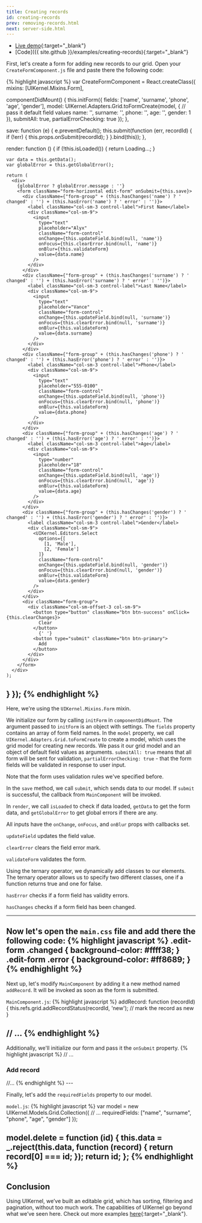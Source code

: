 ```yaml
---
title: Creating records
id: creating-records
prev: removing-records.html
next: server-side.html
---
```


* [Live demo](/examples/creating-records/){:target="_blank"}
* [Code]({{ site.github }}/examples/creating-records){:target="_blank"}

First, let's create a form for adding new records to our grid. Open your `CreateFormComponent.js` file and paste there the following code:

{% highlight javascript %}
var CreateFormComponent = React.createClass({
  mixins: [UIKernel.Mixins.Form],

  componentDidMount() {
    this.initForm({
      fields: ['name', 'surname', 'phone', 'age', 'gender'],
      model: UIKernel.Adapters.Grid.toFormCreate(model, { // pass it default field values
        name: '',
        surname: '',
        phone: '',
        age: '',
        gender: 1
      }),
      submitAll: true,
      partialErrorChecking: true
    });
  },

  save: function (e) {
    e.preventDefault();
    this.submit(function (err, recordId) {
      if (!err) {
        this.props.onSubmit(recordId);
      }
    }.bind(this));
  },

  render: function () {
    if (!this.isLoaded()) {
      return <span>Loading...</span>;
    }

    var data = this.getData();
    var globalError = this.getGlobalError();

    return (
      <div>
        {globalError ? globalError.message : ''}
        <form className="form-horizontal edit-form" onSubmit={this.save}>
          <div className={"form-group" + (this.hasChanges('name') ? ' changed' : '') + (this.hasError('name') ? ' error' : '')}>
            <label className="col-sm-3 control-label">First Name</label>
            <div className="col-sm-9">
              <input
                type="text"
                placeholder="Alyx"
                className="form-control"
                onChange={this.updateField.bind(null, 'name')}
                onFocus={this.clearError.bind(null, 'name')}
                onBlur={this.validateForm}
                value={data.name}
              />
            </div>
          </div>
          <div className={"form-group" + (this.hasChanges('surname') ? ' changed' : '') + (this.hasError('surname') ? ' error' : '')}>
            <label className="col-sm-3 control-label">Last Name</label>
            <div className="col-sm-9">
              <input
                type="text"
                placeholder="Vance"
                className="form-control"
                onChange={this.updateField.bind(null, 'surname')}
                onFocus={this.clearError.bind(null, 'surname')}
                onBlur={this.validateForm}
                value={data.surname}
              />
            </div>
          </div>
          <div className={"form-group" + (this.hasChanges('phone') ? ' changed' : '') + (this.hasError('phone') ? ' error' : '')}>
            <label className="col-sm-3 control-label">Phone</label>
            <div className="col-sm-9">
              <input
                type="text"
                placeholder="555-0100"
                className="form-control"
                onChange={this.updateField.bind(null, 'phone')}
                onFocus={this.clearError.bind(null, 'phone')}
                onBlur={this.validateForm}
                value={data.phone}
              />
            </div>
          </div>
          <div className={"form-group" + (this.hasChanges('age') ? ' changed' : '') + (this.hasError('age') ? ' error' : '')}>
            <label className="col-sm-3 control-label">Age</label>
            <div className="col-sm-9">
              <input
                type="number"
                placeholder="18"
                className="form-control"
                onChange={this.updateField.bind(null, 'age')}
                onFocus={this.clearError.bind(null, 'age')}
                onBlur={this.validateForm}
                value={data.age}
              />
            </div>
          </div>
          <div className={"form-group" + (this.hasChanges('gender') ? ' changed' : '') + (this.hasError('gender') ? ' error' : '')}>
            <label className="col-sm-3 control-label">Gender</label>
            <div className="col-sm-9">
              <UIKernel.Editors.Select
                options={[
                  [1, 'Male'],
                  [2, 'Female']
                ]}
                className="form-control"
                onChange={this.updateField.bind(null, 'gender')}
                onFocus={this.clearError.bind(null, 'gender')}
                onBlur={this.validateForm}
                value={data.gender}
              />
            </div>
          </div>
          <div className="form-group">
            <div className="col-sm-offset-3 col-sm-9">
              <button type="button" className="btn btn-success" onClick={this.clearChanges}>
                Clear
              </button>
                {' '}
              <button type="submit" className="btn btn-primary">
                Add
              </button>
            </div>
          </div>
        </form>
      </div>
    );
  }
});
{% endhighlight %}
---

Here, we're using the `UIKernel.Mixins.Form` mixin.

We initialize our form by calling `initForm` in `componentDidMount`. The argument passed to `initForm` is an object with settings.
The `fields` property contains an array of form field names.
In the `model` property, we call `UIKernel.Adapters.Grid.toFormCreate` to create a model, which uses the grid model for creating new records.
We pass it our grid model and an object of default field values as arguments.
`submitAll: true` means that all form will be sent for validation, `partialErrorChecking: true` - that the form fields will be validated in response to user input.

Note that the form uses validation rules we've specified before.

In the `save` method, we call `submit`, which sends data to our model.
If `submit` is successful, the  callback from  `MainComponent` will be invoked.

In `render`, we call `isLoaded` to check if data loaded, `getData` to get the form data, and `getGlobalError` to get global errors if there are any.

All inputs have the `onChange`, `onFocus`, and `onBlur` props with callbacks set.

`updateField` updates the field value.

`clearError` clears the field error mark.

`validateForm` validates the form.

Using the ternary operator, we dynamically add classes to our elements.
The ternary operator allows us to specify two different classes, one if a function returns true and one for false.

`hasError` checks if a form field has validity errors.

`hasChanges` checks if a form field has been changed.

---

Now let's open the `main.css` file and add there the following code:
{% highlight javascript %}
.edit-form .changed {
    background-color: #ffff38;
}
.edit-form .error {
    background-color: #ff8689;
}
{% endhighlight %}
---

Next up, let's modify `MainComponent` by adding it a new method named `addRecord`. It will be invoked as soon as the form is submitted.

`MainComponent.js`:
{% highlight javascript %}
addRecord: function (recordId) {
  this.refs.grid.addRecordStatus(recordId, 'new'); // mark the record as new
}

// ...
{% endhighlight %}
---

Additionally, we'll initialize our form and pass it the `onSubmit` property.
{% highlight javascript %}
// ...
<div className="col-sm-8">
  <div className="panel panel-primary">
    <div className="panel-heading">
      <h3 className="panel-title">Add record</h3>
    </div>
    <div className="panel-body">
      <CreateFormComponent
        onSubmit={this.addRecord}
      />
    </div>
  </div>
</div>
//...
{% endhighlight %}
---

Finally, let's add the `requiredFields` property to our model.

`model.js`:
{% highlight javascript %}
var model = new UIKernel.Models.Grid.Collection({
  // ...
  requiredFields: ["name", "surname", "phone", "age", "gender"]
});

model.delete = function (id) {
  this.data = _.reject(this.data, function (record) {
    return record[0] === id;
  });
  return id;
};
{% endhighlight %}
---

## Conclusion
Using UIKernel, we’ve built an editable grid, which has sorting, filtering and pagination, without too much work.
The capabilities of UIKernel go beyond what we’ve seen here. Check out more examples [here](../examples){:target="_blank"}.

